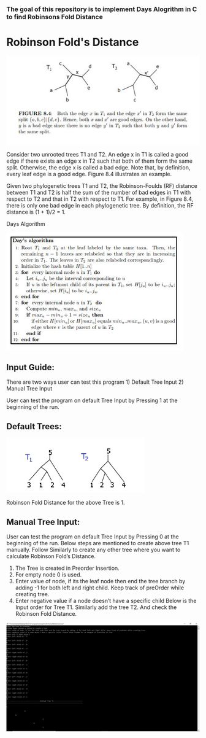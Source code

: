 ### The goal of this repository is to implement Days Alogrithm in C to find Robinsons Fold Distance 

# Robinson Fold's Distance

<img src="Images/RobinsonFold.JPG">
<p> 
Consider two unrooted trees T1 and T2. An edge x in T1 is called a good
edge if there exists an edge x in T2 such that both of them form the same
split. Otherwise, the edge x is called a bad edge. Note that, by definition,
every leaf edge is a good edge. Figure 8.4 illustrates an example.
<p>  

<p>
Given two phylogenetic trees T1 and T2, the Robinson-Foulds (RF) distance
between T1 and T2 is half the sum of the number of bad edges in T1 with
respect to T2 and that in T2 with respect to T1. For example, in Figure 8.4,
there is only one bad edge in each phylogenetic tree. By definition, the RF
distance is (1 + 1)/2 = 1.
</p>

<p>Days Algorithm</p>
<img src="Images/Days_Algorithm.JPG"/>

<p>
    
## Input Guide:
There are two ways user can test this program 1) Default Tree Input 2) Manual Tree Input

User can test the program on default Tree Input by Pressing 1 at the beginning of the run.
## Default Trees:
<img src="Images/Default_tree.png"/>

Robinson Fold Distance for the above Tree is 1. 

## Manual Tree Input:
User can test the program on default Tree Input by Pressing 0 at the beginning of the run.
Below steps are mentioned to create above tree T1 manually. Follow Similarly to create any other tree where you want to calculate Robinson Fold’s Distance.
1.	The Tree is created in Preorder Insertion. 
2.	For empty node 0 is used.
3.	Enter value of node, if its the leaf node then end the tree branch by adding -1 for both left and right child. Keep track of preOrder while creating tree.
4.	Enter negative value if a node doesn’t have a specific child
Below is the Input order for Tree T1. Similarly add the tree T2. 
And check the Robinson Fold Distance. 


<img src="Images/manual_tree_input.png">
</p>
